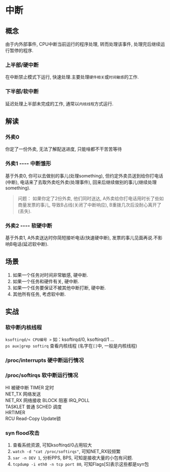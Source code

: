 # 中断

## 概念

由于内外部事件, CPU中断当前运行的程序处理, 转而处理该事件, 处理完后继续运行暂停的程序.

### 上半部/硬中断

在中断禁止模式下运行, 快速处理.主要处理`硬件相关`或`时间敏感`的工作.

### 下半部/软中断

延迟处理上半部未完成的工作, 通常以`内核线程`方式运行.

## 解读

### 外卖0

你定了一份外卖, 无法了解配送进度, 只能啥都不干苦苦等待  

### 外卖1 ---- 中断雏形

基于外卖0, 你可以去做别的事儿(处理something), 但约定外卖员送到给你打电话(中断),  电话来了去取外卖吃外卖(处理事件), 回来后继续做别的事儿(继续处理something).

> 问题： 如果你定了2份外卖, 他们同时送达, A外卖给你打电话用时长了些如商量发票的事儿, 导致B占线(关闭了中断响应), B重拨几次后没耐心离开了(丢失).

### 外卖2 ---- 软硬中断

基于外卖1, A外卖送达时你简短接听电话(快速硬中断), 发票的事儿见面再说.不影响B电话(延迟软中断).

## 场景

1. 如果一个任务对时间非常敏感, 硬中断.
2. 如果一个任务和硬件有关, 硬中断.
3. 如果一个任务要保证不被其他中断打断, 硬中断.
4. 其他所有任务, 考虑软中断.

## 实战

### 软中断内核线程

`ksoftirqd/< CPU编号 >` 如：ksoftirqd/0, ksoftirqd/1 ...  
`ps aux|grep softirq` 查看内核线程 (名字在`[]`中, 一般是内核线程)

### /proc/interrupts 硬中断运行情况

### /proc/softirqs 软中断运行情况

HI  被硬中断
TIMER  定时  
NET_TX  网络发送  
NET_RX  网络接收
BLOCK  阻塞
IRQ_POLL  
TASKLET  普通
SCHED  调度  
HRTIMER  
RCU  Read-Copy Update锁

### syn flood攻击

1. 查看系统资源, 可知ksoftirqd/0占用较大
2. `watch -d "cat /proc/softirqs"`, 可知NET_RX较频繁
3. `sar -n DEV 1`, 分析PPS, BPS, 可知是接收大量的小包有问题.
4. `tcpdump -i eth0 -n tcp port 80`, 可知Flags[S]表示这些都是syn包
